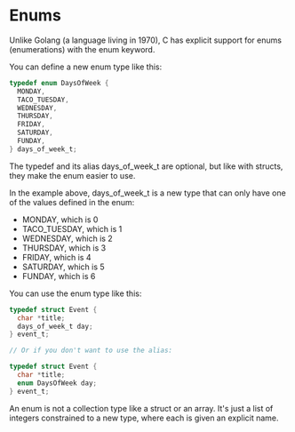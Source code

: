 # Enums

Unlike Golang (a language living in 1970), C has explicit support for enums (enumerations) with the enum keyword.

You can define a new enum type like this:

```c
typedef enum DaysOfWeek {
  MONDAY,
  TACO_TUESDAY,
  WEDNESDAY,
  THURSDAY,
  FRIDAY,
  SATURDAY,
  FUNDAY,
} days_of_week_t;
```

The typedef and its alias days_of_week_t are optional, but like with structs, they make the enum easier to use.

In the example above, days_of_week_t is a new type that can only have one of the values defined in the enum:

- MONDAY, which is 0
- TACO_TUESDAY, which is 1
- WEDNESDAY, which is 2
- THURSDAY, which is 3
- FRIDAY, which is 4
- SATURDAY, which is 5
- FUNDAY, which is 6

You can use the enum type like this:

```c
typedef struct Event {
  char *title;
  days_of_week_t day;
} event_t;

// Or if you don't want to use the alias:

typedef struct Event {
  char *title;
  enum DaysOfWeek day;
} event_t;
```

An enum is not a collection type like a struct or an array. It's just a list of integers constrained to a new type, where each is given an explicit name.